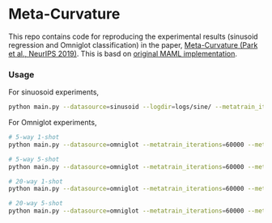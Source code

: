 # Meta-Curvature 

This repo contains code for reproducing the experimental results (sinusoid regression and Omniglot classification) in the paper, [Meta-Curvature (Park et al., NeurIPS 2019)](https://arxiv.org/abs/1902.03356). This is basd on [original MAML implementation](https://github.com/cbfinn/maml).


### Usage
For sinuosoid experiments,
```bash
python main.py --datasource=sinusoid --logdir=logs/sine/ --metatrain_iterations=70000 --norm=None --update_batch_size=10 --mc=True
```

For Omniglot experiments,
```bash
# 5-way 1-shot
python main.py --datasource=omniglot --metatrain_iterations=60000 --meta_batch_size=32 --update_batch_size=1 --num_classes=5 --update_lr=0.4 --num_updates=1 --logdir=logs/omniglot5way/ --mc=True
```

```bash
# 5-way 5-shot
python main.py --datasource=omniglot --metatrain_iterations=60000 --meta_batch_size=32 --update_batch_size=5 --num_classes=5 --update_lr=0.4 --num_updates=1 --logdir=logs/omniglot5way/ --mc=True
```

```bash
# 20-way 1-shot
python main.py --datasource=omniglot --metatrain_iterations=60000 --meta_batch_size=32 --update_batch_size=1 --num_classes=20 --update_lr=0.4 --num_updates=1 --logdir=logs/omniglot20way/ --mc=True
```

```bash
# 20-way 5-shot
python main.py --datasource=omniglot --metatrain_iterations=60000 --meta_batch_size=32 --update_batch_size=5 --num_classes=20 --update_lr=0.4 --num_updates=1 --logdir=logs/omniglot20way/ --mc=True
```
